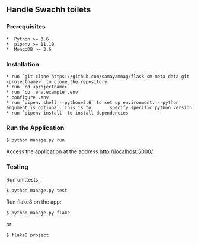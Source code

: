 ## Handle Swachh toilets ##

### Prerequisites ###

    *  Python >= 3.6
    *  pipenv >= 11.10
    *  MongoDB >= 3.6

### Installation ###

    * run `git clone https://github.com/samayamnag/flask-sm-meta-data.git <projectname>` to clone the repository
    * run `cd <projectname>`
    * run `cp .env.example .env`
    * configure .env
    * run `pipenv shell --python=3.6` to set up environment. --python argument is optional. This is to       specify specific python version 
    * run `pipenv install` to install dependencies

### Run the Application


```sh
$ python manage.py run
```

Access the application at the address [http://localhost:5000/](http://localhost:5000/)

### Testing

Run unittests:

```sh
$ python manage.py test
```

Run flake8 on the app:

```sh
$ python manage.py flake
```

or

```sh
$ flake8 project
```
